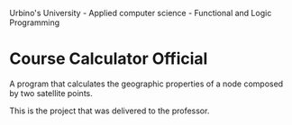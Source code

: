 Urbino's University - Applied computer science - Functional and Logic Programming 
# Course Calculator Official
A program that calculates the geographic properties of a node composed by two satellite points.

This is the project that was delivered to the professor.
